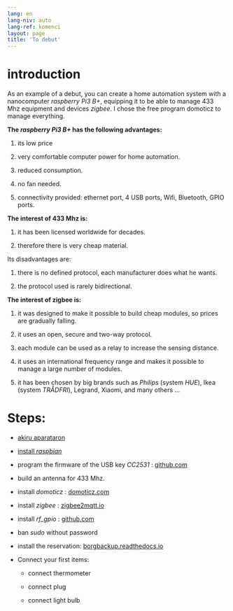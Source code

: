 ```yaml
---
lang: en
lang-niv: auto
lang-ref: komenci
layout: page
title: 'To debut'
---
```


# introduction
As an example of a debut, you can create a home automation system with a nanocomputer _raspberry Pi3 B+_, equipping it to be able to manage 433 Mhz equipment and devices _zigbee_. I chose the free program domoticz to manage everything.

**The _raspberry Pi3 B+_ has the following advantages:**

 1. its low price

 2. very comfortable computer power for home automation.

 3. reduced consumption.

 4. no fan needed.

 5. connectivity provided: ethernet port, 4 USB ports, Wifi, Bluetooth, GPIO ports.



**The interest of 433 Mhz is:**

 1. it has been licensed worldwide for decades.

 2. therefore there is very cheap material.


 
Its disadvantages are:

 1. there is no defined protocol, each manufacturer does what he wants.

 2. the protocol used is rarely bidirectional.



**The interest of zigbee is:**

 1. it was designed to make it possible to build cheap modules, so prices are gradually falling.

 1. it uses an open, secure and two-way protocol.

 1. each module can be used as a relay to increase the sensing distance.

 1. it uses an international frequency range and makes it possible to manage a large number of modules.

 1. it has been chosen by big brands such as _Philips_ (system _HUE_), Ikea (system _TRÅDFRI_), Legrand, Xiaomi, and many others ...



# Steps:

* [akiru aparataron](_posts/2020-08-31-aparataro.md)

* [install _raspbian_](_posts/2020-12-22-instali_raspbian.md)

* program the firmware of the USB key _CC2531_ : [github.com](https://github.com/jmichault/flash_cc2531)
  

* build an antenna for 433 Mhz.

* install _domoticz_ : [domoticz.com](https://www.domoticz.com/wiki/Raspberry_Pi)
  

* install _zigbee_ : [zigbee2mqtt.io](https://www.zigbee2mqtt.io/getting_started/running_zigbee2mqtt.html)

* install _rf_gpio_ : [github.com](https://github.com/jmichault/rf_gpio/blob/master/LeguMin.md)
  

* ban _sudo_ without password

* install the reservation: [borgbackup.readthedocs.io](https://borgbackup.readthedocs.io/en/stable/installation.html)

* Connect your first items:  

  * connect thermometer

  * connect plug

  * connect light bulb


